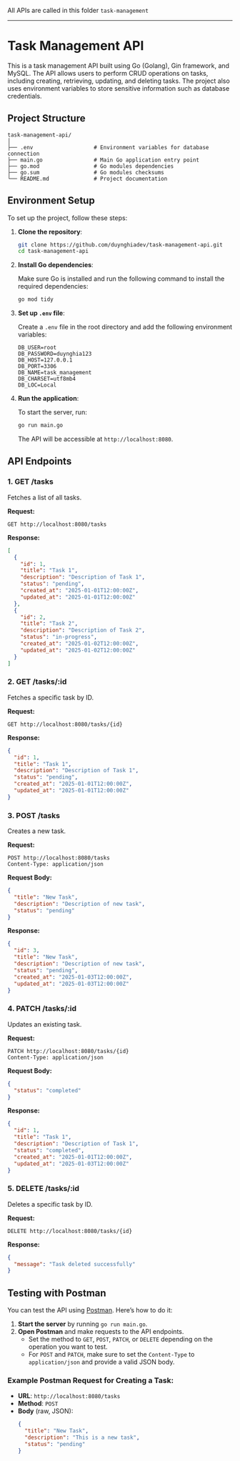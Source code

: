 All APIs are called in this folder `task-management`

---

# Task Management API

This is a task management API built using Go (Golang), Gin framework, and MySQL. The API allows users to perform CRUD operations on tasks, including creating, retrieving, updating, and deleting tasks. The project also uses environment variables to store sensitive information such as database credentials.

## Project Structure

```
task-management-api/
│
├── .env                   # Environment variables for database connection
├── main.go                # Main Go application entry point
├── go.mod                 # Go modules dependencies
├── go.sum                 # Go modules checksums
└── README.md              # Project documentation
```

## Environment Setup

To set up the project, follow these steps:

1. **Clone the repository**:

   ```bash
   git clone https://github.com/duynghiadev/task-management-api.git
   cd task-management-api
   ```

2. **Install Go dependencies**:

   Make sure Go is installed and run the following command to install the required dependencies:

   ```bash
   go mod tidy
   ```

3. **Set up `.env` file**:

   Create a `.env` file in the root directory and add the following environment variables:

   ```env
   DB_USER=root
   DB_PASSWORD=duynghia123
   DB_HOST=127.0.0.1
   DB_PORT=3306
   DB_NAME=task_management
   DB_CHARSET=utf8mb4
   DB_LOC=Local
   ```

4. **Run the application**:

   To start the server, run:

   ```bash
   go run main.go
   ```

   The API will be accessible at `http://localhost:8080`.

## API Endpoints

### 1. **GET /tasks**

Fetches a list of all tasks.

**Request:**

```http
GET http://localhost:8080/tasks
```

**Response:**

```json
[
  {
    "id": 1,
    "title": "Task 1",
    "description": "Description of Task 1",
    "status": "pending",
    "created_at": "2025-01-01T12:00:00Z",
    "updated_at": "2025-01-01T12:00:00Z"
  },
  {
    "id": 2,
    "title": "Task 2",
    "description": "Description of Task 2",
    "status": "in-progress",
    "created_at": "2025-01-02T12:00:00Z",
    "updated_at": "2025-01-02T12:00:00Z"
  }
]
```

### 2. **GET /tasks/:id**

Fetches a specific task by ID.

**Request:**

```http
GET http://localhost:8080/tasks/{id}
```

**Response:**

```json
{
  "id": 1,
  "title": "Task 1",
  "description": "Description of Task 1",
  "status": "pending",
  "created_at": "2025-01-01T12:00:00Z",
  "updated_at": "2025-01-01T12:00:00Z"
}
```

### 3. **POST /tasks**

Creates a new task.

**Request:**

```http
POST http://localhost:8080/tasks
Content-Type: application/json
```

**Request Body:**

```json
{
  "title": "New Task",
  "description": "Description of new task",
  "status": "pending"
}
```

**Response:**

```json
{
  "id": 3,
  "title": "New Task",
  "description": "Description of new task",
  "status": "pending",
  "created_at": "2025-01-03T12:00:00Z",
  "updated_at": "2025-01-03T12:00:00Z"
}
```

### 4. **PATCH /tasks/:id**

Updates an existing task.

**Request:**

```http
PATCH http://localhost:8080/tasks/{id}
Content-Type: application/json
```

**Request Body:**

```json
{
  "status": "completed"
}
```

**Response:**

```json
{
  "id": 1,
  "title": "Task 1",
  "description": "Description of Task 1",
  "status": "completed",
  "created_at": "2025-01-01T12:00:00Z",
  "updated_at": "2025-01-03T12:00:00Z"
}
```

### 5. **DELETE /tasks/:id**

Deletes a specific task by ID.

**Request:**

```http
DELETE http://localhost:8080/tasks/{id}
```

**Response:**

```json
{
  "message": "Task deleted successfully"
}
```

## Testing with Postman

You can test the API using [Postman](https://www.postman.com/). Here’s how to do it:

1. **Start the server** by running `go run main.go`.
2. **Open Postman** and make requests to the API endpoints.
   - Set the method to `GET`, `POST`, `PATCH`, or `DELETE` depending on the operation you want to test.
   - For `POST` and `PATCH`, make sure to set the `Content-Type` to `application/json` and provide a valid JSON body.

### Example Postman Request for Creating a Task:

- **URL**: `http://localhost:8080/tasks`
- **Method**: `POST`
- **Body** (raw, JSON):
  ```json
  {
    "title": "New Task",
    "description": "This is a new task",
    "status": "pending"
  }
  ```
